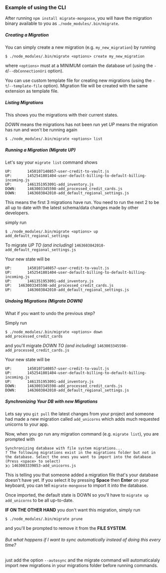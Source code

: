 ### Example of using the CLI

After running `npm install migrate-mongoose`, you will have the migration binary available to you as `./node_modules/.bin/migrate`.


##### Creating a Migration
You can simply create a new migration (e.g. `my_new_migration`) by running

```
$ ./node_modules/.bin/migrate <options> create my_new_migration
```

where `<options>` must at a MINIMUM contain the database url (using the `-d`/`--dbConnectionUri` option).

You can use custom template file for creating new migrations (using the `-t`/`--template-file` option). Migration file will be created with the same extension as template file.

##### Listing Migrations

This shows you the migrations with their current states.

*DOWN* means the migrations has not been run yet
*UP* means the migration has run and won't be running again

```
$ ./node_modules/.bin/migrate <options> list
```

##### Running a Migration (Migrate UP)

Let's say your `migrate list` command shows

```
UP:  	  1450107140857-user-credit-to-vault.js
UP:  	  1452541801404-user-default-billing-to-default-billing-incoming.js
UP:  	  1461351953091-add_inventory.js
DOWN:	  1463003345598-add_processed_credit_cards.js
DOWN:  	  1463603842010-add_default_regional_settings.js
```

This means the first 3 migrations have run. You need to run the next 2 to be all up to date with the latest schema/data changes made by other developers.

simply run


```
$ ./node_modules/.bin/migrate <options> up add_default_regional_settings
```

To migrate *UP TO (and including)*  `1463603842010-add_default_regional_settings.js`

Your new state will be

```
UP:  	  1450107140857-user-credit-to-vault.js
UP:  	  1452541801404-user-default-billing-to-default-billing-incoming.js
UP:  	  1461351953091-add_inventory.js
UP:	  1463003345598-add_processed_credit_cards.js
UP:  	  1463603842010-add_default_regional_settings.js
```

##### Undoing Migrations (Migrate DOWN)

What if you want to undo the previous step?

Simply run

```
$ ./node_modules/.bin/migrate <options> down add_processed_credit_cards
```

and you'll migrate *DOWN TO (and including)* `1463003345598-add_processed_credit_cards.js`

Your new state will be

```
UP:  	  1450107140857-user-credit-to-vault.js
UP:  	  1452541801404-user-default-billing-to-default-billing-incoming.js
UP:  	  1461351953091-add_inventory.js
DOWN:	  1463003345598-add_processed_credit_cards.js
DOWN:  	  1463603842010-add_default_regional_settings.js
```


##### Synchronizing Your DB with new Migrations

Lets say you `git pull` the latest changes from your project and someone had made a new migration called `add_unicorns` which adds much requested unicorns to your app.

Now, when you go run any migration command (e.g. `migrate list`), you are prompted with

```
Synchronizing database with file system migrations...
? The following migrations exist in the migrations folder but not in the database. Select the ones you want to import into the database (Press <space> to select)
❯◯ 1463003339853-add_unicorns.js
```
This is telling you that someone added a migration file that's your database doesn't have yet.
If you select it by pressing **Space** then **Enter** on your keyboard, you can tell `migrate-mongoose` to import it into the database.

Once imported, the default state is DOWN so you'll have to `migrate up add_unicorns` to be all up-to-date.

**IF ON THE OTHER HAND** you don't want this migration, simply run

```
$ ./node_modules/.bin/migrate prune
```

and you'll be prompted to remove it from the **FILE SYSTEM**.



###### But what happens if I want to sync automatically instead of doing this every time?

just add the option `--autosync` and the migrate command will automaticalaly import new migrations in your migrations folder before running commands.
